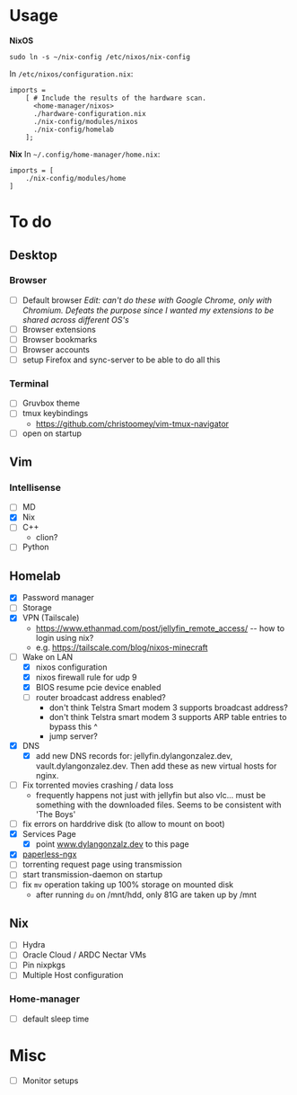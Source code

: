# Usage

**NixOS**

`sudo ln -s ~/nix-config /etc/nixos/nix-config`

In `/etc/nixos/configuration.nix`:

```
imports =
    [ # Include the results of the hardware scan.
      <home-manager/nixos>
      ./hardware-configuration.nix
      ./nix-config/modules/nixos
      ./nix-config/homelab 
    ];
```

**Nix**
In `~/.config/home-manager/home.nix`:
```
imports = [
    ./nix-config/modules/home
]
```

# To do
## Desktop
### Browser
- [ ] Default browser
_Edit: can't do these with Google Chrome, only with Chromium. Defeats the purpose since I wanted my extensions to be shared across different OS's_
- [ ] Browser extensions
- [ ] Browser bookmarks
- [ ] Browser accounts
- [ ] setup Firefox and sync-server to be able to do all this

### Terminal
- [ ] Gruvbox theme
- [ ] tmux keybindings
   - https://github.com/christoomey/vim-tmux-navigator
- [ ] open on startup

## Vim
### Intellisense
- [ ] MD
- [x] Nix
- [ ] C++
    - clion?
- [ ] Python

## Homelab
- [x] Password manager
- [ ] Storage
- [x] VPN (Tailscale)
    - https://www.ethanmad.com/post/jellyfin_remote_access/ -- how to login using nix?
    - e.g. https://tailscale.com/blog/nixos-minecraft
- [ ] Wake on LAN
    - [x] nixos configuration
    - [x] nixos firewall rule for udp 9
    - [x] BIOS resume pcie device enabled
    - [ ] router broadcast address enabled? 
        - don't think Telstra Smart modem 3 supports broadcast address?
        - don't think Telstra smart modem 3 supports ARP table entries to bypass this ^
        - jump server?
- [x] DNS
    - [x] add new DNS records for: jellyfin.dylangonzalez.dev, vault.dylangonzalez.dev. Then add these as new virtual hosts for nginx.
- [ ] Fix torrented movies crashing / data loss
    - frequently happens not just with jellyfin but also vlc... must be something with the downloaded files. Seems to be consistent with 'The Boys'
- [ ] fix errors on harddrive disk (to allow to mount on boot)
- [x] Services Page
    - [x] point www.dylangonzalz.dev to this page
- [x] [paperless-ngx](https://github.com/paperless-ngx/paperless-ngx)
- [ ] torrenting request page using transmission
- [ ] start transmission-daemon on startup
- [ ] fix `mv` operation taking up 100% storage on mounted disk
   - after running `du` on /mnt/hdd, only 81G are taken up by /mnt

## Nix
- [ ] Hydra
- [ ] Oracle Cloud / ARDC Nectar VMs
- [ ] Pin nixpkgs
- [ ] Multiple Host configuration

### Home-manager
- [ ] default sleep time

# Misc
- [ ] Monitor setups
